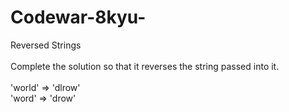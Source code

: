 # Codewar-8kyu-
Reversed Strings
<br><br>
Complete the solution so that it reverses the string passed into it.
<br><br>
'world'  =>  'dlrow'
<br>
'word'   =>  'drow'
